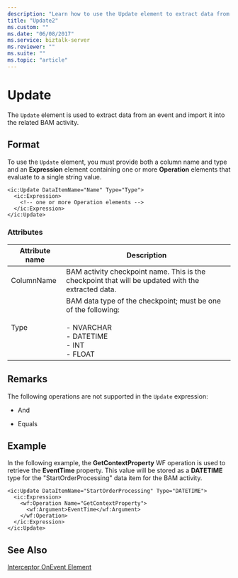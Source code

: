 ```yaml
---
description: "Learn how to use the Update element to extract data from an event and import it into the related Business Activity Monitoring (BAM) activity."
title: "Update2"
ms.custom: ""
ms.date: "06/08/2017"
ms.service: biztalk-server
ms.reviewer: ""
ms.suite: ""
ms.topic: "article"
---
```

# Update

The `Update` element is used to extract data from an event and import it into the related BAM activity.  
  
## Format
  
To use the `Update` element, you must provide both a column name and type and an **Expression** element containing one or more **Operation** elements that evaluate to a single string value.  
  
```  
<ic:Update DataItemName="Name" Type="Type">  
  <ic:Expression>  
    <!-- one or more Operation elements -->  
  </ic:Expression>  
</ic:Update>  
```  
  
### Attributes  
  
|Attribute name|Description|  
|--------------------|-----------------|  
|ColumnName|BAM activity checkpoint name. This is the checkpoint that will be updated with the extracted data.|  
|Type|BAM data type of the checkpoint; must be one of the following:<br /><br /> -   NVARCHAR<br />-   DATETIME<br />-   INT<br />-   FLOAT|  
  
## Remarks  
 The following operations are not supported in the `Update` expression:  
  
- And  
  
- Equals  
  
## Example
  
In the following example, the **GetContextProperty** WF operation is used to retrieve the **EventTime** property. This value will be stored as a **DATETIME** type for the "StartOrderProcessing" data item for the BAM activity.  
  
```  
<ic:Update DataItemName="StartOrderProcessing" Type="DATETIME">  
  <ic:Expression>  
    <wf:Operation Name="GetContextProperty">  
      <wf:Argument>EventTime</wf:Argument>  
    </wf:Operation>  
  </ic:Expression>  
</ic:Update>  
```  
  
## See Also
  
 [Interceptor OnEvent Element](../core/interceptor-onevent-element.md)

